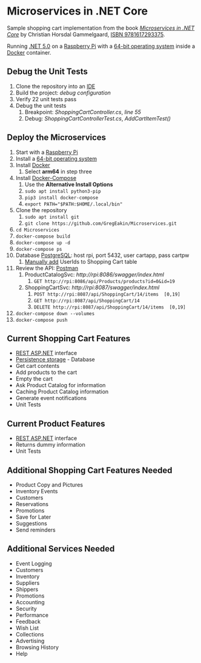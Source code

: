 # Microservices in .NET Core
Sample shopping cart implementation from the book [*Microservices in .NET Core*](https://www.manning.com/books/microservices-in-net-core) 
by Christian Horsdal Gammelgaard, [ISBN 9781617293375](https://en.wikipedia.org/wiki/Special:BookSources?isbn=9781617293375).

Running [.NET 5.0](https://dotnet.microsoft.com/download/dotnet/5.0)
on a [Raspberry Pi](https://www.raspberrypi.org/products/raspberry-pi-4-model-b/) 
with a [64-bit operating system](https://ubuntu.com/download/raspberry-pi) 
inside a [Docker](https://www.docker.com/) container.

## Debug the Unit Tests
1. Clone the repository into an [IDE](https://visualstudio.microsoft.com/)
1. Build the project: *debug configuration*
1. Verify 22 unit tests pass
1. Debug the unit tests
	1. Breakpoint: *ShoppingCartController.cs*, *line 55*
	1. Debug: *ShoppingCartControllerTest.cs*, *AddCartItemTest()*

## Deploy the Microservices
1. Start with a [Raspberry Pi](https://www.raspberrypi.org/products/raspberry-pi-4-model-b/)
1. Install a [64-bit operating system](https://ubuntu.com/download/raspberry-pi)
1. Install [Docker](https://docs.docker.com/engine/install/ubuntu/)
	1. Select **arm64** in step three
1. Install [Docker-Compose](https://docs.docker.com/compose/install/)
	1. Use the **Alternative Install Options**
	1. `sudo apt install python3-pip`
	1. `pip3 install docker-compose`
	1. `export PATH="$PATH:$HOME/.local/bin"`
1. Clone the repository
	1. `sudo apt install git`
	1. `git clone https://github.com/GregEakin/Microservices.git`
1. `cd Microservices`
1. `docker-compose build`
1. `docker-compose up -d`
1. `docker-compose ps`
1. Database [PostgreSQL](https://www.postgresql.org/): host rpi, port 5432, user cartapp, pass cartpw
	1. [Manually add](https://www.jetbrains.com/datagrip/) UserIds to Shopping Cart table
1. Review the API: [Postman](https://www.postman.com/)
	1. ProductCatalogSvc: *http://rpi:8086/swagger/index.html*
		1. `GET http://rpi:8086/api/Products/products?id=0&id=19`
	1. ShoppingCartSvc: *http://rpi:8087/swagger/index.html*
		1. `POST http://rpi:8087/api/ShoppingCart/14/items  [0,19]`
		1. `GET http://rpi:8087/api/ShoppingCart/14`
		1. `DELETE http://rpi:8087/api/ShoppingCart/14/items  [0,19]`
1. `docker-compose down --volumes`
1. `docker-compose push`

## Current Shopping Cart Features
* [REST ASP.NET](https://dotnet.microsoft.com/apps/aspnet) interface
* [Persistence storage](https://github.com/StackExchange/Dapper) - Database
* Get cart contents
* Add products to the cart
* Empty the cart
* Ask Product Catalog for information
* Caching Product Catalog information
* Generate event notifications
* Unit Tests

## Current Product Features
* [REST ASP.NET](https://dotnet.microsoft.com/apps/aspnet) interface
* Returns dummy information
* Unit Tests

## Additional Shopping Cart Features Needed
* Product Copy and Pictures
* Inventory Events
* Customers
* Reservations
* Promotions
* Save for Later
* Suggestions
* Send reminders

## Additional Services Needed
* Event Logging
* Customers
* Inventory
* Suppliers
* Shippers
* Promotions
* Accounting
* Security
* Performance
* Feedback
* Wish List
* Collections
* Advertising
* Browsing History
* Help
